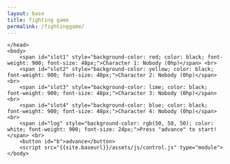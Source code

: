```yaml
---
layout: base
title: fighting game
permalink: /fightinggame/
---
```

<html lang="en">
    <head>
        <meta charset="UTF-8">
        
    </head>
    <body>
        <span id="slot1" style="background-color: red; color: black; font-weight: 900; font-size: 48px;">Character 1: Nobody (0hp)</span> <br>
        <span id="slot2" style="background-color: yellow; color: black; font-weight: 900; font-size: 48px;">Character 2: Nobody (0hp)</span> <br>
        <span id="slot3" style="background-color: lime; color: black; font-weight: 900; font-size: 48px;">Character 3: Nobody (0hp)</span> <br>
        <span id="slot4" style="background-color: blue; color: black; font-weight: 900; font-size: 48px;">Character 4: Nobody (0hp)</span> <br>
        <span id="log" style="background-color: rgb(50, 50, 50); color: white; font-weight: 900; font-size: 24px;">Press "advance" to start!</span> <br>
        <button id="b">advance</button>
        <script src="{{site.baseurl}}/assets/js/control.js" type="module">
    </body>
</html>